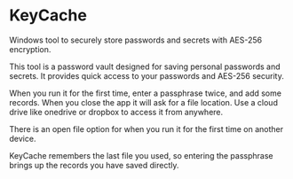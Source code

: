 # KeyCache
Windows tool to securely store passwords and secrets with AES-256 encryption.

This tool is a password vault designed for saving personal passwords and secrets. It provides quick access to your passwords and AES-256 security.

When you run it for the first time, enter a passphrase twice, and add some records. When you close the app it will ask for a file location. Use a cloud drive like onedrive or dropbox to access it from anywhere.

There is an open file option for when you run it for the first time on another device.

KeyCache remembers the last file you used, so entering the passphrase brings up the records you have saved directly.
